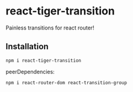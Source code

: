 # react-tiger-transition

Painless transitions for react router!

## Installation

`npm i react-tiger-transition`

peerDependencies:

`npm i react-router-dom react-transition-group`
